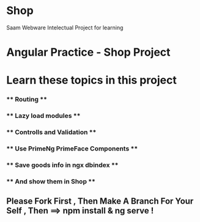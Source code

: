 # Shop
Saam Webware Intelectual Project for learning

# Angular Practice - Shop Project

# Learn these topics in this project
### ** Routing **
### ** Lazy load modules ** 
### ** Controlls and Validation ** 
### ** Use PrimeNg PrimeFace Components **
### ** Save goods info in ngx dbindex ** 
### ** And show them in Shop  ** 

## Please Fork First , Then Make A Branch For Your Self , Then ==>  npm install & ng serve !
